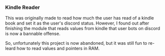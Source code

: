 ### Kindle Reader

This was originally made to read how much the user has read of a kindle book and set it as the user's discord status. However, I found out after finishing the module that reads values from kindle that user bots on discord is now a bannable offense.

So, unfortunately this project is now abandoned, but it was still fun to re-leard how to read values and pointers in RAM.
